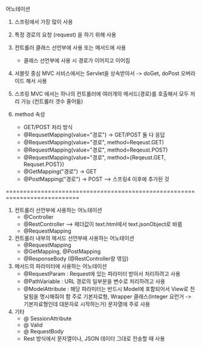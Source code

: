 어노테이션
1. 스프링에서 가장 많이 사용
2. 특정 경로의 요청 (request) 을 하기 위해 사용
3. 컨트롤러 클래스 선언부에 사용 또는 메서드에 사용
	- 클래스 선언부에 사용 시 경로가 이어지고 이어짐

4. 서블릿 중심 MVC 서비스에서는 Servlet을 상속받아서 -> doGet, doPost 오버라이드 해서 사용
5. 스프링 MVC 에서는 하나의 컨트롤러에 여러개의 메서드(경로)를 호출해서 모두 처리 가능 (컨트롤러 갯수 줄어듦)
6. method 속성
	- GET/POST 처리 방식
	- @RequsetMapping(value="경로") -> GET/POST 둘 다 응답
	- @RequestMapping(value="경로", method=Reqeust.GET)
	- @RequestMapping(value="경로", method=Reqeust.POST)
	- @RequestMapping(value="경로", method={Reqeust.GET, Requset.POST})
	- @GetMapping("경로") -> GET
	- @PostMapping("경로") -> POST --> 스프링4 이후에 추가된 것


===========================================================================


1. 컨트롤러 선언부에 사용하는 어노테이션
	- @Controller
	- @RestController --> 헤더값이 text.html에서 text.jsonObject로 바뀜
	- @RequestMapping
2. 컨트롤러 내부의 메서드 선언부에 사용하는 어노테이션
	- @RequestMapping
	- @GetMapping, @PostMapping
	- @ResponseBody (@RestController랑 엮임)
3. 메서드의 파라미터에 사용하는 어노테이션
	- @RequestParam : Request에 있는 파라미터 받아서 처리하려고 사용
	- @PathVariable : URL 경로의 일부분을 변수로 처리하려고 사용
	- @ModelAttribute : 해당 파라미터는 반드시 Model에 포함되어서 View로 전달됨을 명시해줘야 함
		주로 기본자료형, Wrapper 클래스(Integer 요런거 -> 기본자료형인데 대문자로 시작하는거)
		문자열에 주로 사용
4. 기타
	- @ SessionAttribute
	- @ Valid
	- @ RequestBody
	- Rest 방식에서 문자열이나, JSON 데이터 그대로 전송할 때 사용
